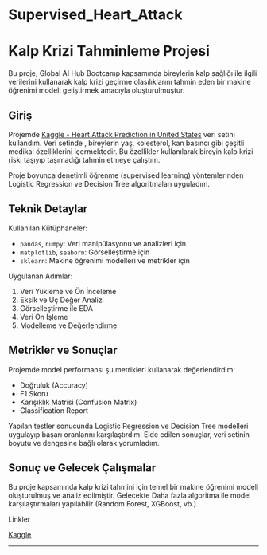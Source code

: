 # Supervised_Heart_Attack
# Kalp Krizi Tahminleme Projesi

Bu proje, Global AI Hub Bootcamp kapsamında bireylerin kalp sağlığı ile ilgili verilerini kullanarak kalp krizi geçirme olasılıklarını tahmin eden bir makine öğrenimi modeli geliştirmek amacıyla oluşturulmuştur.

## Giriş

Projemde [Kaggle - Heart Attack Prediction in United States](https://www.kaggle.com/datasets/ankushpanday2/heart-attack-prediction-in-united-states/data) veri setini kullandım. Veri setinde , bireylerin yaş, kolesterol, kan basıncı gibi çeşitli medikal özelliklerini içermektedir. Bu özellikler kullanılarak bireyin kalp krizi riski taşıyıp taşımadığı tahmin etmeye çalıştım.

Proje boyunca denetimli öğrenme (supervised learning) yöntemlerinden Logistic Regression ve Decision Tree algoritmaları uyguladım.

## Teknik Detaylar

Kullanılan Kütüphaneler:

- `pandas`, `numpy`: Veri manipülasyonu ve analizleri için
- `matplotlib`, `seaborn`: Görselleştirme için
- `sklearn`: Makine öğrenimi modelleri ve metrikler için

Uygulanan Adımlar:

1. Veri Yükleme ve Ön İnceleme
2. Eksik ve Uç Değer Analizi
3. Görselleştirme ile EDA
4. Veri Ön İşleme
5. Modelleme ve Değerlendirme

## Metrikler ve Sonuçlar

Projemde model performansı şu metrikleri kullanarak değerlendirdim:

- Doğruluk (Accuracy)
- F1 Skoru
- Karışıklık Matrisi (Confusion Matrix)
- Classification Report

Yapılan testler sonucunda Logistic Regression ve Decision Tree modelleri uygulayıp  başarı oranlarını karşılaştırdım. Elde edilen sonuçlar, veri setinin boyutu ve dengesine bağlı olarak yorumladım.

## Sonuç ve Gelecek Çalışmalar

Bu proje kapsamında kalp krizi tahmini için temel bir makine öğrenimi modeli oluşturulmuş ve analiz edilmiştir. Gelecekte Daha fazla algoritma ile model karşılaştırmaları yapılabilir (Random Forest, XGBoost, vb.).

Linkler

[Kaggle](https://www.kaggle.com/code/lkayacar/kalp-krizi)

---
